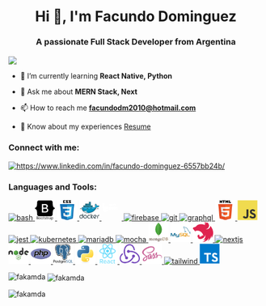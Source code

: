 <h1 align="center">Hi 👋, I'm Facundo Dominguez</h1>
<h3 align="center">A passionate Full Stack Developer from Argentina</h3>
<img align="center" src="https://img.freepik.com/premium-photo/banner-starry-outer-space-background-texture_78899-4536.jpg?w=2000">

- 🌱 I’m currently learning **React Native, Python**

- 💬 Ask me about **MERN Stack, Next**

- 📫 How to reach me **facundodm2010@hotmail.com**

- 📄 Know about my experiences [Resume](https://media.licdn.com/dms/image/D562DAQH1bjm6Y-GsEw/profile-treasury-document-cover-images_1280/0/1702449050864?e=1703055600&v=beta&t=OsDC-Qvz_mbAqxumdHZbAAtF_223wbuJ3rsmOmN8zn0)

<h3 align="left">Connect with me:</h3>
<p align="left">
<a href="https://www.linkedin.com/in/facundo-dominguez-6557bb24b/" target="blank"><img align="center" src="https://raw.githubusercontent.com/rahuldkjain/github-profile-readme-generator/master/src/images/icons/Social/linked-in-alt.svg" alt="https://www.linkedin.com/in/facundo-dominguez-6557bb24b/" height="30" width="40" /></a>
</p>

<h3 align="left">Languages and Tools:</h3>
<p align="left"> <a href="https://www.gnu.org/software/bash/" target="_blank" rel="noreferrer"> <img src="https://www.vectorlogo.zone/logos/gnu_bash/gnu_bash-icon.svg" alt="bash" width="40" height="40"/> </a> <a href="https://getbootstrap.com" target="_blank" rel="noreferrer"> <img src="https://raw.githubusercontent.com/devicons/devicon/master/icons/bootstrap/bootstrap-plain-wordmark.svg" alt="bootstrap" width="40" height="40"/> </a> <a href="https://www.w3schools.com/css/" target="_blank" rel="noreferrer"> <img src="https://raw.githubusercontent.com/devicons/devicon/master/icons/css3/css3-original-wordmark.svg" alt="css3" width="40" height="40"/> </a> <a href="https://www.docker.com/" target="_blank" rel="noreferrer"> <img src="https://raw.githubusercontent.com/devicons/devicon/master/icons/docker/docker-original-wordmark.svg" alt="docker" width="40" height="40"/> </a> <a href="https://expressjs.com" target="_blank" rel="noreferrer">
  <img src="data:image/svg+xml;utf8,<svg xmlns='http://www.w3.org/2000/svg' fill='%23FFFFFF' viewBox='0 0 256 180'><g fill='%23FFFFFF'><path d='M.038 19.94l23.29 13.31 23.39-13.37L23.425 6.56 23.396 6.54.048 19.918l-.01.022zm46.697 26.676L23.425 33.796v26.74l23.332 13.377 23.306-13.312V40.636L46.735 46.616l.01-.022zM.018 46.539l23.348 13.38 23.337-13.38-23.32-13.415L.018 46.54l-.001.002zm46.717 26.687L23.425 73.496v26.735l23.316 13.381 23.303-13.313V73.498l-23.355 13.367-.013.025zm-.01-26.76L23.429 46.558v26.723l23.322 13.407 23.315-13.378V46.547l-23.383 13.417-.021.022zm-23.342-40.91L.048 6.503.03 6.504.018 6.513V6.51l23.342 13.405L46.725.113l-.009.018v.02l-.01-.02-.02.036v.002zM23.443.077L.048 13.458v.002l-.02.036v.002l-.012-.02L.018 13.46V13.48L23.442.106 23.428.095.076 13.471l.01.018v.02l.01-.018-.02.036v.002zM69.83 73.55l23.317-13.383-23.318-13.404-23.315 13.386 23.316 13.401zm0 13.432L46.515 86.6l23.315-13.401 23.316 13.402-23.316 13.4zm23.342-13.432L93.86 60.155l23.306-13.38 23.315 13.4-23.303 13.398zm0 13.432L93.86 73.587l23.306-13.38 23.315 13.4-23.303 13.398zm23.325-26.866L117.17 60.12l23.304-13.396 23.318 13.396-23.315 13.4zm0 13.43L117.17 73.548l23.304-13.396 23.318 13.396-23.315 13.4zm23.324-26.867L140.494 60.12l23.318-13.402 23.303 13.396-23.318 13.402zm0 13.432L140.494 73.55l23.318-13.402 23.303 13.396-23.318 13.402zm23.327-26.867L163.812 60.12l23.317-13.402 23.317 13.396-23.316 13.402zm0 13.432L163.812 73.55l23.317-13.402 23.317 13.396-23.316 13.402zm23.332-26.87l-23.317-13.404-23.327 13.404 23.317 13.402 23.327-13.402zm0 13.432l-23.317 13.402-23.327-13.404 23.317-13.402 23.327 13.404zM93.86 33.744l23.316-13.402L140.494 33.74 117.17 47.142l-23.31-13.398zM93.86 20.342l23.316-13.396L140.494 20.34l-23.315 13.402-23.32-13.4z'/></g></svg>" alt="express" width="40" height="40"/>
</a>
 <a href="https://firebase.google.com/" target="_blank" rel="noreferrer"> <img src="https://www.vectorlogo.zone/logos/firebase/firebase-icon.svg" alt="firebase" width="40" height="40"/> </a> <a href="https://git-scm.com/" target="_blank" rel="noreferrer"> <img src="https://www.vectorlogo.zone/logos/git-scm/git-scm-icon.svg" alt="git" width="40" height="40"/> </a> <a href="https://graphql.org" target="_blank" rel="noreferrer"> <img src="https://www.vectorlogo.zone/logos/graphql/graphql-icon.svg" alt="graphql" width="40" height="40"/> </a> <a href="https://www.w3.org/html/" target="_blank" rel="noreferrer"> <img src="https://raw.githubusercontent.com/devicons/devicon/master/icons/html5/html5-original-wordmark.svg" alt="html5" width="40" height="40"/> </a> <a href="https://developer.mozilla.org/en-US/docs/Web/JavaScript" target="_blank" rel="noreferrer"> <img src="https://raw.githubusercontent.com/devicons/devicon/master/icons/javascript/javascript-original.svg" alt="javascript" width="40" height="40"/> </a> <a href="https://jestjs.io" target="_blank" rel="noreferrer"> <img src="https://www.vectorlogo.zone/logos/jestjsio/jestjsio-icon.svg" alt="jest" width="40" height="40"/> </a> <a href="https://kubernetes.io" target="_blank" rel="noreferrer"> <img src="https://www.vectorlogo.zone/logos/kubernetes/kubernetes-icon.svg" alt="kubernetes" width="40" height="40"/> </a> <a href="https://mariadb.org/" target="_blank" rel="noreferrer"> <img src="https://www.vectorlogo.zone/logos/mariadb/mariadb-icon.svg" alt="mariadb" width="40" height="40"/> </a> <a href="https://mochajs.org" target="_blank" rel="noreferrer"> <img src="https://www.vectorlogo.zone/logos/mochajs/mochajs-icon.svg" alt="mocha" width="40" height="40"/> </a> <a href="https://www.mongodb.com/" target="_blank" rel="noreferrer"> <img src="https://raw.githubusercontent.com/devicons/devicon/master/icons/mongodb/mongodb-original-wordmark.svg" alt="mongodb" width="40" height="40"/> </a> <a href="https://www.mysql.com/" target="_blank" rel="noreferrer"> <img src="https://raw.githubusercontent.com/devicons/devicon/master/icons/mysql/mysql-original-wordmark.svg" alt="mysql" width="40" height="40"/> </a> <a href="https://nestjs.com/" target="_blank" rel="noreferrer"> <img src="https://raw.githubusercontent.com/devicons/devicon/master/icons/nestjs/nestjs-plain.svg" alt="nestjs" width="40" height="40"/> </a> <a href="https://nextjs.org/" target="_blank" rel="noreferrer"> <img src="https://cdn.worldvectorlogo.com/logos/nextjs-2.svg" alt="nextjs" width="40" height="40"/> </a> <a href="https://nodejs.org" target="_blank" rel="noreferrer"> <img src="https://raw.githubusercontent.com/devicons/devicon/master/icons/nodejs/nodejs-original-wordmark.svg" alt="nodejs" width="40" height="40"/> </a> <a href="https://www.php.net" target="_blank" rel="noreferrer"> <img src="https://raw.githubusercontent.com/devicons/devicon/master/icons/php/php-original.svg" alt="php" width="40" height="40"/> </a> <a href="https://www.postgresql.org" target="_blank" rel="noreferrer"> <img src="https://raw.githubusercontent.com/devicons/devicon/master/icons/postgresql/postgresql-original-wordmark.svg" alt="postgresql" width="40" height="40"/> </a> <a href="https://www.python.org" target="_blank" rel="noreferrer"> <img src="https://raw.githubusercontent.com/devicons/devicon/master/icons/python/python-original.svg" alt="python" width="40" height="40"/> </a> <a href="https://reactjs.org/" target="_blank" rel="noreferrer"> <img src="https://raw.githubusercontent.com/devicons/devicon/master/icons/react/react-original-wordmark.svg" alt="react" width="40" height="40"/> </a> <a href="https://redux.js.org" target="_blank" rel="noreferrer"> <img src="https://raw.githubusercontent.com/devicons/devicon/master/icons/redux/redux-original.svg" alt="redux" width="40" height="40"/> </a> <a href="https://sass-lang.com" target="_blank" rel="noreferrer"> <img src="https://raw.githubusercontent.com/devicons/devicon/master/icons/sass/sass-original.svg" alt="sass" width="40" height="40"/> </a> <a href="https://tailwindcss.com/" target="_blank" rel="noreferrer"> <img src="https://www.vectorlogo.zone/logos/tailwindcss/tailwindcss-icon.svg" alt="tailwind" width="40" height="40"/> </a> <a href="https://www.typescriptlang.org/" target="_blank" rel="noreferrer"> <img src="https://raw.githubusercontent.com/devicons/devicon/master/icons/typescript/typescript-original.svg" alt="typescript" width="40" height="40"/> </a> </p>

<p><img align="left" src="https://github-readme-stats.vercel.app/api/top-langs?username=fakamda&show_icons=true&locale=en&layout=compact&theme=dark" alt="fakamda" /></p>

<p>&nbsp;<img align="center" src="https://github-readme-stats.vercel.app/api?username=fakamda&show_icons=true&locale=en&theme=dark" alt="fakamda" /></p>

<p><img align="center" src="https://github-readme-streak-stats.herokuapp.com/?user=fakamda&theme=dark" alt="fakamda" /></p>
